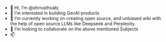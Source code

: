 - 👋 Hi, I’m @shrivathsabj
- 👀 I’m interested in building GenAI products
- 🌱 I’m currently working on creating open source, and unbiased wiki with the help of open source LLMs like Deepseek and Perplexity.
- 💞️ I’m looking to collaborate on the above mentioned Subjects
- 📫 

<!---
shrivathsabj/shrivathsabj is a ✨ special ✨ repository because its `README.md` (this file) appears on your GitHub profile.
You can click the Preview link to take a look at your changes.
--->
